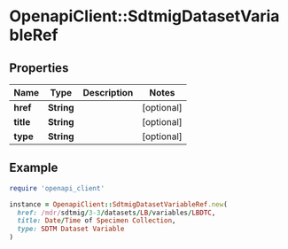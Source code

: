 # OpenapiClient::SdtmigDatasetVariableRef

## Properties

| Name | Type | Description | Notes |
| ---- | ---- | ----------- | ----- |
| **href** | **String** |  | [optional] |
| **title** | **String** |  | [optional] |
| **type** | **String** |  | [optional] |

## Example

```ruby
require 'openapi_client'

instance = OpenapiClient::SdtmigDatasetVariableRef.new(
  href: /mdr/sdtmig/3-3/datasets/LB/variables/LBDTC,
  title: Date/Time of Specimen Collection,
  type: SDTM Dataset Variable
)
```

